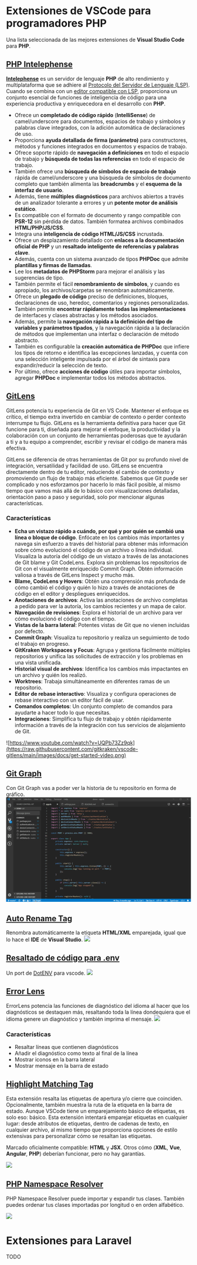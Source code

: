 # Extensiones de VSCode para programadores PHP

Una lista seleccionada de las mejores extensiones de **Visual Studio Code** para **PHP**.



## [PHP Intelephense](https://marketplace.visualstudio.com/items?itemName=bmewburn.vscode-intelephense-client)

**[Intelephense](https://intelephense.com/)** es un servidor de lenguaje **PHP** de alto rendimiento y multiplataforma que se adhiere al [Protocolo del Servidor de Lenguaje (LSP)](https://microsoft.github.io/language-server-protocol/). Cuando se combina con un [editor compatible con LSP](https://microsoft.github.io/language-server-protocol/implementors/tools/), proporciona un conjunto esencial de funciones de inteligencia de código para una experiencia productiva y enriquecedora en el desarrollo con **PHP**.

- Ofrece un **completado de código rápido** (**IntelliSense**) de camel/underscore para documentos, espacios de trabajo y símbolos y palabras clave integrados, con la adición automática de declaraciones de uso. 
- Proporciona **ayuda detallada de firma (parámetro)** para constructores, métodos y funciones integrados en documentos y espacios de trabajo. 
- Ofrece soporte rápido de **navegación a definiciones** en todo el espacio de trabajo y **búsqueda de todas las referencias** en todo el espacio de trabajo. 
- También ofrece una **búsqueda de símbolos de espacio de trabajo** rápida de camel/underscore y una búsqueda de símbolos de documento completo que también alimenta las **breadcrumbs** y el **esquema de la interfaz de usuario**.
- Además, tiene **múltiples diagnósticos** para archivos abiertos a través de un analizador tolerante a errores y un **potente motor de análisis estático**. 
- Es compatible con el formato de documento y rango compatible con **PSR-12** sin pérdida de datos. También formatea archivos combinados **HTML/PHP/JS/CSS**. 
- Integra una **inteligencia de código HTML/JS/CSS** incrustada. 
- Ofrece un desplazamiento detallado con **enlaces a la documentación oficial de PHP** y un **resaltado inteligente de referencias y palabras clave**. 
- Además, cuenta con un sistema avanzado de tipos **PHPDoc** que admite **plantillas y firmas de llamadas**. 
- Lee los **metadatos de PHPStorm** para mejorar el análisis y las sugerencias de tipo. 
- También permite el fácil **renombramiento de símbolos**, y cuando es apropiado, los archivos/carpetas se renombran automáticamente. 
- Ofrece un **plegado de código** preciso de definiciones, bloques, declaraciones de uso, heredoc, comentarios y regiones personalizadas. 
- También permite **encontrar rápidamente todas las implementaciones** de interfaces y clases abstractas y los métodos asociados. 
- Además, permite la **navegación rápida a la definición del tipo de variables y parámetros tipados**, y la navegación rápida a la declaración de métodos que implementan una interfaz o declaración de método abstracto. 
- También es configurable la **creación automática de PHPDoc** que infiere los tipos de retorno e identifica las excepciones lanzadas, y cuenta con una selección inteligente impulsada por el árbol de sintaxis para expandir/reducir la selección de texto. 
- Por último, ofrece **acciones de código** útiles para importar símbolos, agregar **PHPDoc** e implementar todos los métodos abstractos.



## [GitLens](https://marketplace.visualstudio.com/items?itemName=eamodio.gitlens)

GitLens potencia tu experiencia de Git en VS Code. Mantener el enfoque es crítico, el tiempo extra invertido en cambiar de contexto o perder contexto interrumpe tu flujo. GitLens es la herramienta definitiva para hacer que Git funcione para ti, diseñada para mejorar el enfoque, la productividad y la colaboración con un conjunto de herramientas poderosas que te ayudarán a ti y a tu equipo a comprender, escribir y revisar el código de manera más efectiva.

GitLens se diferencia de otras herramientas de Git por su profundo nivel de integración, versatilidad y facilidad de uso. GitLens se encuentra directamente dentro de tu editor, reduciendo el cambio de contexto y promoviendo un flujo de trabajo más eficiente. Sabemos que Git puede ser complicado y nos esforzamos por hacerlo lo más fácil posible, al mismo tiempo que vamos más allá de lo básico con visualizaciones detalladas, orientación paso a paso y seguridad, solo por mencionar algunas características.

### Características

- **Echa un vistazo rápido a cuándo, por qué y por quién se cambió una línea o bloque de código**. Enfócate en los cambios más importantes y navega sin esfuerzo a través del historial para obtener más información sobre cómo evolucionó el código de un archivo o línea individual. Visualiza la autoría del código de un vistazo a través de las anotaciones de Git blame y Git CodeLens. Explora sin problemas los repositorios de Git con el visualmente enriquecido Commit Graph. Obtén información valiosa a través de GitLens Inspect y mucho más.
- **Blame, CodeLens y Hovers**: Obtén una comprensión más profunda de cómo cambió el código y quién lo hizo a través de anotaciones de código en el editor y despliegues enriquecidos.
- **Anotaciones de archivos**: Activa las anotaciones de archivo completas a pedido para ver la autoría, los cambios recientes y un mapa de calor.
- **Navegación de revisiones**: Explora el historial de un archivo para ver cómo evolucionó el código con el tiempo.
- **Vistas de la barra lateral**: Potentes vistas de Git que no vienen incluidas por defecto.
- **Commit Graph**: Visualiza tu repositorio y realiza un seguimiento de todo el trabajo en progreso.
- **GitKraken Workspaces y Focus**: Agrupa y gestiona fácilmente múltiples repositorios y unifica las solicitudes de extracción y los problemas en una vista unificada.
- **Historial visual de archivos**: Identifica los cambios más impactantes en un archivo y quién los realizó.
- **Worktrees**: Trabaja simultáneamente en diferentes ramas de un repositorio.
- **Editor de rebase interactivo**: Visualiza y configura operaciones de rebase interactivo con un editor fácil de usar.
- **Comandos completos**: Un conjunto completo de comandos para ayudarte a hacer todo lo que necesitas.
- **Integraciones**: Simplifica tu flujo de trabajo y obtén rápidamente información a través de la integración con tus servicios de alojamiento de Git.

![https://www.youtube.com/watch?v=UQPb73Zz9qk](https://raw.githubusercontent.com/gitkraken/vscode-gitlens/main/images/docs/get-started-video.png)



## [Git Graph](https://marketplace.visualstudio.com/items?itemName=mhutchie.git-graph)

Con Git Graph vas a poder ver la historia de tu repositorio en forma de gráfico.
![](https://github.com/mhutchie/vscode-git-graph/raw/master/resources/demo.gif)



## [Auto Rename Tag](https://marketplace.visualstudio.com/items?itemName=formulahendry.auto-rename-tag)

Renombra automáticamente la etiqueta **HTML/XML** emparejada, igual que lo hace el **IDE** de **Visual Studio**.
![](https://github.com/formulahendry/vscode-auto-rename-tag/raw/HEAD/images/usage.gif)



## [Resaltado de código para .env](https://marketplace.visualstudio.com/items?itemName=mikestead.dotenv)

Un port de [DotENV](https://github.com/zaynali53/DotENV) para vscode.
![](https://github.com/mikestead/vscode-dotenv/raw/master/images/screenshot.png)



## [Error Lens](https://marketplace.visualstudio.com/items?itemName=usernamehw.errorlens)

ErrorLens potencia las funciones de diagnóstico del idioma al hacer que los diagnósticos se destaquen más, resaltando toda la línea dondequiera que el idioma genere un diagnóstico y también imprima el mensaje.
![](https://raw.githubusercontent.com/usernamehw/vscode-error-lens/master/img/demo.png)

### Características

- Resaltar líneas que contienen diagnósticos
- Añadir el diagnóstico como texto al final de la línea
- Mostrar iconos en la barra lateral
- Mostrar mensaje en la barra de estado



## [Highlight Matching Tag](https://marketplace.visualstudio.com/items?itemName=vincaslt.highlight-matching-tag)

Esta extensión resalta las etiquetas de apertura y/o cierre que coinciden. Opcionalmente, también muestra la ruta de la etiqueta en la barra de estado. Aunque VSCode tiene un emparejamiento básico de etiquetas, es solo eso: básico. Esta extensión intentará emparejar etiquetas en cualquier lugar: desde atributos de etiquetas, dentro de cadenas de texto, en cualquier archivo, al mismo tiempo que proporciona opciones de estilo extensivas para personalizar cómo se resaltan las etiquetas. 

Marcado oficialmente compatible: **HTML** y **JSX**. Otros cómo (**XML**, **Vue**, **Angular**, **PHP**) deberían funcionar, pero no hay garantías. 

![](https://images2.imgbox.com/71/2a/zIA1XCzK_o.gif)



## [PHP Namespace Resolver](https://marketplace.visualstudio.com/items?itemName=MehediDracula.php-namespace-resolver)

PHP Namespace Resolver puede importar y expandir tus clases. También puedes ordenar tus clases importadas por longitud o en orden alfabético.

![](https://i.imgur.com/upEGtPa.gif)


# Extensiones para Laravel

TODO